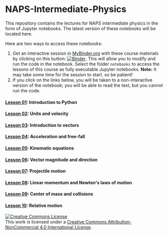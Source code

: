 # NAPS-Intermediate-Physics

This repository contains the lectures for NAPS intermediate physics in the form of Jupyter notebooks. The latest version of these notebooks will be located here.

Here are two ways to access these notebooks:

1.  Get an interactive session in [MyBinder.org](https://mybinder.org/) with these course materials by clicking on this button: [![Binder](https://mybinder.org/badge_logo.svg)](https://mybinder.org/v2/gh/dcartin/NAPS-Intermediate-Physics/master). This will allow you to modify and run the code in the notebook. Select the folder `notebooks` to access the lessons of this course as fully executable Jupyter notebooks. **Note:** It may take some time for the session to start, so be patient!
1. If you click on the links below, you will be taken to a non-interactive version of the notebook; you will be able to read the text, but you cannot run the code.

#### [Lesson 01](https://nbviewer.jupyter.org/github/dcartin/NAPS-Intermediate-Physics/blob/master/notebooks/L01_Introduction_to_Python.ipynb): Introduction to Python
#### [Lesson 02](https://nbviewer.jupyter.org/github/dcartin/NAPS-Intermediate-Physics/blob/master/notebooks/L02_Units_and_velocity.ipynb): Units and velocity
#### [Lesson 03](https://nbviewer.jupyter.org/github/dcartin/NAPS-Intermediate-Physics/blob/master/notebooks/L03_Introduction_to_vectors.ipynb): Introduction to vectors
#### [Lesson 04](https://nbviewer.jupyter.org/github/dcartin/NAPS-Intermediate-Physics/blob/master/notebooks/L04_Acceleration_and_free_fall.ipynb): Acceleration and free-fall
#### [Lesson 05](https://nbviewer.jupyter.org/github/dcartin/NAPS-Intermediate-Physics/blob/master/notebooks/L05_Kinematic_equations.ipynb): Kinematic equations
#### [Lesson 06](https://nbviewer.jupyter.org/github/dcartin/NAPS-Intermediate-Physics/blob/master/notebooks/L06_Vector_magnitude_and_direction.ipynb): Vector magnitude and direction
#### [Lesson 07](https://nbviewer.jupyter.org/github/dcartin/NAPS-Intermediate-Physics/blob/master/notebooks/L07_Projectile_motion.ipynb): Projectile motion
#### [Lesson 08](https://nbviewer.jupyter.org/github/dcartin/NAPS-Intermediate-Physics/blob/master/notebooks/L08_Linear_momentum_and_Newton's_laws_of_motion.ipynb): Linear momentum and Newton's laws of motion
#### [Lesson 09](https://nbviewer.jupyter.org/github/dcartin/NAPS-Intermediate-Physics/blob/master/notebooks/L09_Center_of_mass_and_collisions.ipynb): Center of mass and collisions
#### [Lesson 10](https://nbviewer.jupyter.org/github/dcartin/NAPS-Intermediate-Physics/blob/master/notebooks/L10_Relative_motion.ipynb): Relative motion

<a rel="license" href="http://creativecommons.org/licenses/by-nc/4.0/"><img alt="Creative Commons License" style="border-width:0" src="https://i.creativecommons.org/l/by-nc/4.0/88x31.png" /></a><br />This work is licensed under a <a rel="license" href="http://creativecommons.org/licenses/by-nc/4.0/">Creative Commons Attribution-NonCommercial 4.0 International License</a>.
